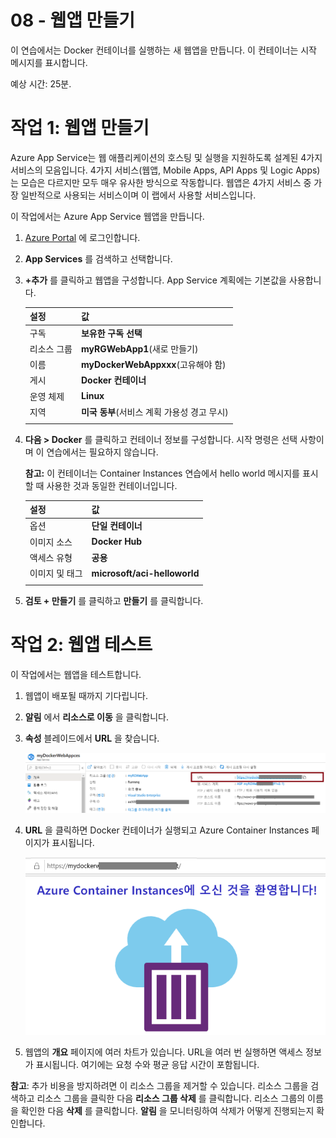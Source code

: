 ﻿---
wts:
    title: '08 - 웹앱 만들기'
    module: '모듈 02 - 핵심 Azure 서비스'
---
# 08 - 웹앱 만들기

이 연습에서는 Docker 컨테이너를 실행하는 새 웹앱을 만듭니다. 이 컨테이너는 시작 메시지를 표시합니다. 

예상 시간: 25분. 

# 작업 1: 웹앱 만들기

Azure App Service는 웹 애플리케이션의 호스팅 및 실행을 지원하도록 설계된 4가지 서비스의 모음입니다. 4가지 서비스(웹앱, Mobile Apps, API Apps 및 Logic Apps)는 모습은 다르지만 모두 매우 유사한 방식으로 작동합니다. 웹앱은 4가지 서비스 중 가장 일반적으로 사용되는 서비스이며 이 랩에서 사용할 서비스입니다.

이 작업에서는 Azure App Service 웹앱을 만듭니다. 

1. [Azure Portal](http://portal.azure.com/) 에 로그인합니다. 

2. **App Services** 를 검색하고 선택합니다.

3. **+추가** 를 클릭하고 웹앱을 구성합니다. App Service 계획에는 기본값을 사용합니다. 

    | 설정 | 값 |
    | -- | -- |
    | 구독 | **보유한 구독 선택** |
    | 리소스 그룹 | **myRGWebApp1**(새로 만들기) |
    | 이름 | **myDockerWebAppxxx**(고유해야 함) |
    | 게시 | **Docker 컨테이너** |
    | 운영 체제 | **Linux** |
    | 지역 | **미국 동부**(서비스 계획 가용성 경고 무시) |
    | | |	

4. **다음 > Docker** 를 클릭하고 컨테이너 정보를 구성합니다. 시작 명령은 선택 사항이며 이 연습에서는 필요하지 않습니다. 

    **참고:** 이 컨테이너는 Container Instances 연습에서 hello world 메시지를 표시할 때 사용한 것과 동일한 컨테이너입니다. 

    | 설정 | 값 |
    | -- | -- |
    | 옵션 | **단일 컨테이너** |
    | 이미지 소스 | **Docker Hub** |
    | 액세스 유형 | **공용** |
    | 이미지 및 태그 | **microsoft/aci-helloworld** |
    | | |	


5. **검토 + 만들기** 를 클릭하고 **만들기** 를 클릭합니다. 

# 작업 2: 웹앱 테스트

이 작업에서는 웹앱을 테스트합니다.

1. 웹앱이 배포될 때까지 기다립니다.

2. **알림** 에서 **리소스로 이동** 을 클릭합니다. 

3. **속성** 블레이드에서 **URL** 을 찾습니다. 

    ![웹앱 속성 블레이드의 스크린샷. URL이 강조 표시되어 있습니다.](../images/0801.png)

4. **URL** 을 클릭하면 Docker 컨테이너가 실행되고 Azure Container Instances 페이지가 표시됩니다.

    ![Azure Container Instances 페이지의 스크린샷.](../images/0802.png)

5. 웹앱의 **개요** 페이지에 여러 차트가 있습니다. URL을 여러 번 실행하면 액세스 정보가 표시됩니다. 여기에는 요청 수와 평균 응답 시간이 포함됩니다. 

**참고**: 추가 비용을 방지하려면 이 리소스 그룹을 제거할 수 있습니다. 리소스 그룹을 검색하고 리소스 그룹을 클릭한 다음 **리소스 그룹 삭제** 를 클릭합니다. 리소스 그룹의 이름을 확인한 다음 **삭제** 를 클릭합니다. **알림** 을 모니터링하여 삭제가 어떻게 진행되는지 확인합니다.

